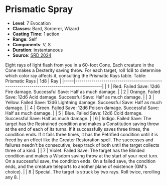 # Prismatic Spray

- **Level**: 7 Evocation
- **Classes**: Bard, Sorcerer, Wizard
- **Casting Time**: 1 action
- **Range**: Self
- **Components**: V, S
- **Duration**: instantaneous
- **Source**: [SRD 2024](../../../srds/SRD_2024.pdf)

Eight rays of light flash from you in a 60-foot Cone. Each creature in the Cone makes a Dexterity saving throw. For each target, roll 1d8 to determine which color ray affects it, consulting the Prismatic Rays table. Table: Prismatic Rays | 1d8 | Ray | |-----|-------------------------------------------------------------------------------------------| | 1 | Red. Failed Save: 12d6 Fire damage. Successful Save: Half as much damage. | | 2 | Orange. Failed Save: 12d6 Acid damage. Successful Save: Half as much damage. | | 3 | Yellow. Failed Save: 12d6 Lightning damage. Successful Save: Half as much damage. | | 4 | Green. Failed Save: 12d6 Poison damage. Successful Save: Half as much damage. | | 5 | Blue. Failed Save: 12d6 Cold damage. Successful Save: Half as much damage. | | 6 | Indigo. Failed Save: The target has the Restrained condition and makes a Constitution saving throw at the end of each of its turns. If it successfully saves three times, the condition ends. If it fails three times, it has the Petrified condition until it is freed by an effect like the Greater Restoration spell. The successes and failures needn't be consecutive; keep track of both until the target collects three of a kind. | | 7 | Violet. Failed Save: The target has the Blinded condition and makes a Wisdom saving throw at the start of your next turn. On a successful save, the condition ends. On a failed save, the condition ends, and the creature teleports to another plane of existence (GM's choice). | | 8 | Special. The target is struck by two rays. Roll twice, rerolling any 8. |

